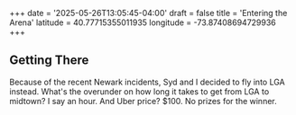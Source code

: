 +++
date = '2025-05-26T13:05:45-04:00'
draft = false
title = 'Entering the Arena'
latitude = 40.77715355011935
longitude = -73.87408694729936
+++

## Getting There
Because of the recent Newark incidents, Syd and I decided to fly into LGA instead. What's the overunder on how long it takes to get from LGA to midtown? I say an hour. And Uber price? $100. No prizes for the winner.
